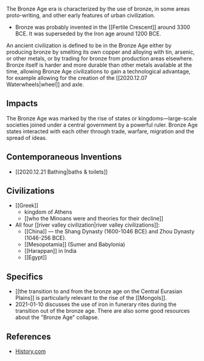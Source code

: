The Bronze Age era is characterized by the use of bronze, in some areas proto-writing, and other early features of urban civilization. 

- Bronze was probably invented in the [[Fertile Crescent]] around 3300 BCE. It was superseded by the Iron age around 1200 BCE. 

An ancient civilization is defined to be in the Bronze Age either by producing bronze by smelting its own copper and alloying with tin, arsenic, or other metals, or by trading for bronze from production areas elsewhere. Bronze itself is harder and more durable than other metals available at the time, allowing Bronze Age civilizations to gain a technological advantage, for example allowing for the creation of the [[2020.12.07 Waterwheels|wheel]] and axle. 

## Impacts

The Bronze Age was marked by the rise of states or kingdoms—large-scale societies joined under a central government by a powerful ruler. Bronze Age states interacted with each other through trade, warfare, migration and the spread of ideas. 

## Contemporaneous Inventions
-  [[2020.12.21 Bathing|baths & toilets]]

## Civilizations

- [[Greek]] 
	* kingdom of Athens
	* [[who the Minoans were and theories for their decline]]
- All four [[river valley civilization|river valley civilizations]]:
	* [[China]] — the Shang Dynasty (1600-1046 BCE) and Zhou Dynasty (1046-256 BCE).
	* [[Mesopotamia]] (Sumer and Babylonia)
	* [[Harappan]] in India
	* [[Egypt]]

## Specifics
- [[the transition to and from the bronze age on the Central Eurasian Plains]] is particularly relevant to the rise of the [[Mongols]].
- 2021-01-10 discusses the use of iron in funerary rites during the transition out of the bronze age. There are also some good resources about the "Bronze Age" collapse. 

## References

- [History.com](https://www.history.com/topics/pre-history/bronze-age)
